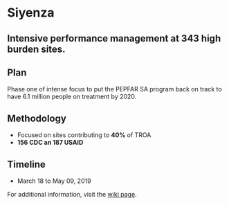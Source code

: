 # Siyenza

## Intensive performance management at 343 high burden sites.

## Plan

Phase one of intense focus to put the PEPFAR SA program back on track to have 6.1 million people on treatment by 2020.

## Methodology

- Focused on sites contributing to **40%** of TROA
- **156 CDC an 187 USAID**

## Timeline

- March 18 to May 09, 2019

For additional information, visit the [wiki page](https://github.com/south-africa-strategic-information/Siyenza/wiki).
